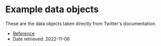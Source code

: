 # Example data objects

These are the data objects taken directly from Twitter's documentation.
- [Reference](https://developer.twitter.com/en/docs/twitter-api/enterprise/compliance-firehose-api/guides/compliance-data-objects)
- Date retrieved: 2022-11-06